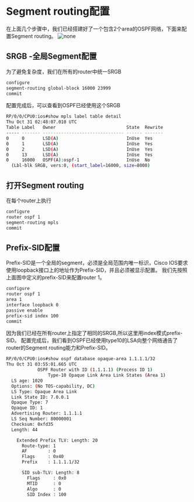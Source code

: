 # Segment routing配置

在上面几个步骤中，我们已经搭建好了一个包含2个area的OSPF网络，下面来配置Segment routing。
![none](https://github.com/nokia-t1zhou/segment-routing-step-by-step/blob/master/segment-routing-configure/1.png)

## SRGB -全局Segment配置

为了避免复杂度，我们在所有的router中统一SRGB

```bash
configure
segment-routing global-block 16000 23999
commit
```

配置完成后，可以查看到OSPF已经使用这个SRGB
```bash
RP/0/0/CPU0:ios#show mpls label table detail
Thu Oct 31 02:48:07.010 UTC
Table Label   Owner                           State  Rewrite
----- ------- ------------------------------- ------ -------
0     0       LSD(A)                          InUse  Yes
0     1       LSD(A)                          InUse  Yes
0     2       LSD(A)                          InUse  Yes
0     13      LSD(A)                          InUse  Yes
0     16000   OSPF(A):ospf-1                  InUse  No
  (Lbl-blk SRGB, vers:0, (start_label=16000, size=8000)
```

## 打开Segment routing

在每个router上执行

```bash
configure
router ospf 1
segment-routing mpls
commit
```

## Prefix-SID配置
Prefix-SID是一个全局的segment，必须是全局范围内唯一标识，Cisco IOS要求使用loopback接口上的地址作为Prefix-SID，并且必须被显示配置。
我们先按照上面图中定义的prefix-SID来配置router 1。

```bash
configure
router ospf 1
area 1
interface loopback 0
passive enable
prefix-sid index 100
commit
```

因为我们已经在所有router上指定了相同的SRGB,所以这里用index模式prefix-SID。
配置完成后，我们看到OSPF已经使用type10的LSA向整个网络通告了router的Segment routing能力和Prefix-SID。
```bash
RP/0/0/CPU0:ios#show ospf database opaque-area 1.1.1.1/32
Thu Oct 31 03:55:01.665 UTC
            OSPF Router with ID (1.1.1.1) (Process ID 1)
                Type-10 Opaque Link Area Link States (Area 1)
  LS age: 1020
  Options: (No TOS-capability, DC)
  LS Type: Opaque Area Link
  Link State ID: 7.0.0.1
  Opaque Type: 7
  Opaque ID: 1
  Advertising Router: 1.1.1.1
  LS Seq Number: 80000001
  Checksum: 0xfd35
  Length: 44

    Extended Prefix TLV: Length: 20
      Route-type: 1
      AF        : 0
      Flags     : 0x40
      Prefix    : 1.1.1.1/32

      SID sub-TLV: Length: 8
        Flags     : 0x0
        MTID      : 0
        Algo      : 0
        SID Index : 100

```

